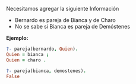 Necesitamos agregar la siguiente Información

* Bernardo es pareja de Bianca y de Charo
* No se sabe si Bianca es pareja de Demóstenes

**Ejemplo:**

``` prolog
?- pareja(bernardo, Quien).
Quien = bianca ;
Quien = charo .

?- pareja(bianca, demostenes).
False
```

